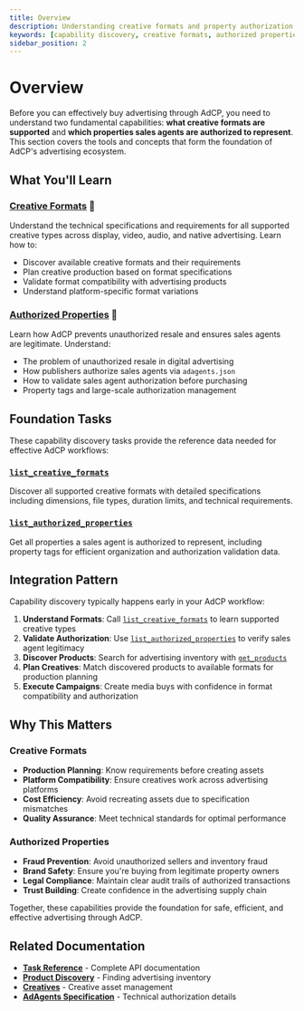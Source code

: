 ```yaml
---
title: Overview
description: Understanding creative formats and property authorization in AdCP - the foundation for effective advertising workflows.
keywords: [capability discovery, creative formats, authorized properties, format specifications, property authorization]
sidebar_position: 2
---
```


# Overview

Before you can effectively buy advertising through AdCP, you need to understand two fundamental capabilities: **what creative formats are supported** and **which properties sales agents are authorized to represent**. This section covers the tools and concepts that form the foundation of AdCP's advertising ecosystem.

## What You'll Learn

### [Creative Formats](./creative-formats) 🎨
Understand the technical specifications and requirements for all supported creative types across display, video, audio, and native advertising. Learn how to:

- Discover available creative formats and their requirements
- Plan creative production based on format specifications  
- Validate format compatibility with advertising products
- Understand platform-specific format variations

### [Authorized Properties](./authorized-properties) 🔐
Learn how AdCP prevents unauthorized resale and ensures sales agents are legitimate. Understand:

- The problem of unauthorized resale in digital advertising
- How publishers authorize sales agents via `adagents.json`
- How to validate sales agent authorization before purchasing
- Property tags and large-scale authorization management


## Foundation Tasks

These capability discovery tasks provide the reference data needed for effective AdCP workflows:

### [`list_creative_formats`](../task-reference/list_creative_formats)
Discover all supported creative formats with detailed specifications including dimensions, file types, duration limits, and technical requirements.

### [`list_authorized_properties`](../task-reference/list_authorized_properties)  
Get all properties a sales agent is authorized to represent, including property tags for efficient organization and authorization validation data.

## Integration Pattern

Capability discovery typically happens early in your AdCP workflow:

1. **Understand Formats**: Call [`list_creative_formats`](../task-reference/list_creative_formats) to learn supported creative types
2. **Validate Authorization**: Use [`list_authorized_properties`](../task-reference/list_authorized_properties) to verify sales agent legitimacy
3. **Discover Products**: Search for advertising inventory with [`get_products`](../task-reference/get_products)
4. **Plan Creatives**: Match discovered products to available formats for production planning
5. **Execute Campaigns**: Create media buys with confidence in format compatibility and authorization

## Why This Matters

### Creative Formats
- **Production Planning**: Know requirements before creating assets
- **Platform Compatibility**: Ensure creatives work across advertising platforms
- **Cost Efficiency**: Avoid recreating assets due to specification mismatches
- **Quality Assurance**: Meet technical standards for optimal performance

### Authorized Properties  
- **Fraud Prevention**: Avoid unauthorized sellers and inventory fraud
- **Brand Safety**: Ensure you're buying from legitimate property owners
- **Legal Compliance**: Maintain clear audit trails of authorized transactions
- **Trust Building**: Create confidence in the advertising supply chain

Together, these capabilities provide the foundation for safe, efficient, and effective advertising through AdCP.

## Related Documentation

- **[Task Reference](../task-reference/)** - Complete API documentation
- **[Product Discovery](../product-discovery/)** - Finding advertising inventory  
- **[Creatives](../creatives/)** - Creative asset management
- **[AdAgents Specification](./adagents)** - Technical authorization details